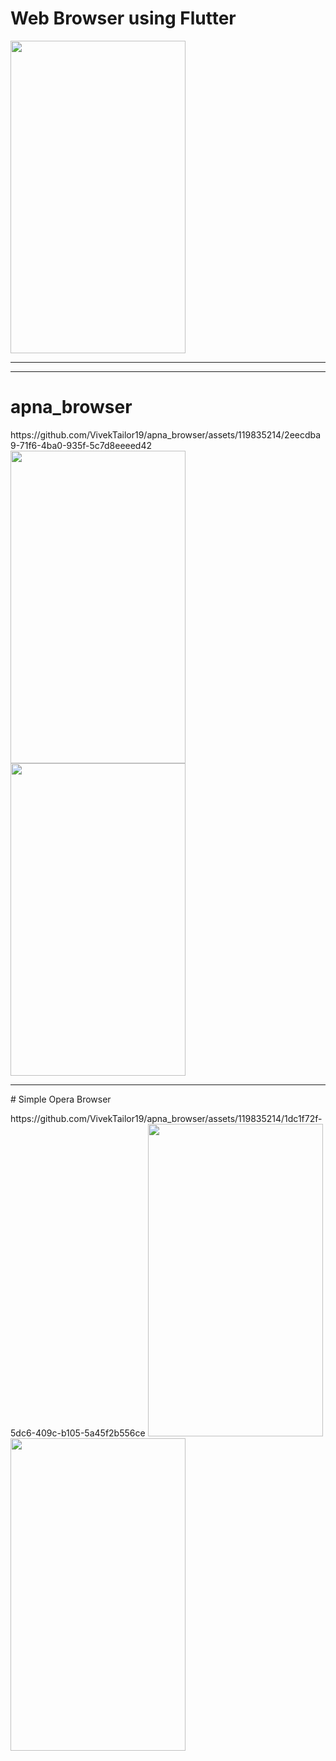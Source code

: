 
# Web Browser using Flutter
<img src = "https://github.com/VivekTailor19/apna_browser/assets/119835214/b3378136-2f5c-40fe-8f90-8721e4272e06" height="500" width="280">
<hr><hr>

# apna_browser
<p>
https://github.com/VivekTailor19/apna_browser/assets/119835214/2eecdba9-71f6-4ba0-935f-5c7d8eeeed42
<img src = "https://github.com/VivekTailor19/apna_browser/assets/119835214/306eb0b9-19ff-4181-92dd-83a83b817eb4" height="500" width="280">
<img src = "https://github.com/VivekTailor19/apna_browser/assets/119835214/1344eca3-f355-41e7-ae4d-c26475440fe2" height="500" width="280">
</p>

<hr>
# Simple Opera Browser
<p>
https://github.com/VivekTailor19/apna_browser/assets/119835214/1dc1f72f-5dc6-409c-b105-5a45f2b556ce

<img src = "https://github.com/VivekTailor19/apna_browser/assets/119835214/47917baa-4e1c-4c89-a2b9-d3f6407cb6b1" height="500" width="280">
<img src = "https://github.com/VivekTailor19/apna_browser/assets/119835214/06da5395-6186-4252-a80d-34468669d41c" height="500" width="280">
</p>
